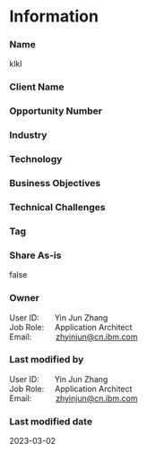 

# Information


### Name

klkl


### Client Name




### Opportunity Number




### Industry






### Technology






### Business Objectives






### Technical Challenges






### Tag






### Share As-is

false


### Owner


User ID: &nbsp; &nbsp; &nbsp; Yin Jun Zhang  
Job Role: &nbsp; &nbsp; Application Architect  
Email: &nbsp; &nbsp; &nbsp; &nbsp; &nbsp; zhyinjun@cn.ibm.com  



### Last modified by


User ID: &nbsp; &nbsp; &nbsp; Yin Jun Zhang  
Job Role: &nbsp; &nbsp; Application Architect  
Email: &nbsp; &nbsp; &nbsp; &nbsp; &nbsp; zhyinjun@cn.ibm.com  



### Last modified date

2023-03-02
